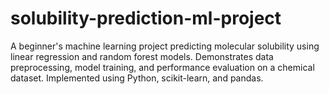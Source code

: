 # solubility-prediction-ml-project
A beginner's machine learning project predicting molecular solubility using linear regression and random forest models. Demonstrates data preprocessing, model training, and performance evaluation on a chemical dataset. Implemented using Python, scikit-learn, and pandas.
